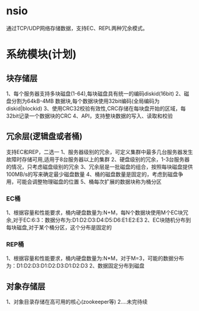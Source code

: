 # nsio

通过TCP/UDP网络存储数据，支持EC、REPL两种冗余模式。

# 系统模块(计划)
## 块存储层
1、每个服务器支持多块磁盘(1-64),每块磁盘具有统一的编码diskid(16bit)
2、磁盘分割为64kB-4MB 数据块,每个数据块使用32bit编码(全局编码为diskid|blockid)
3、使用CRC32校验有效性,CRC存储在每块盘开始的区域，每32bit记录一个数据块的CRC
4、API，支持整块数据的写入、读取和校验

## 冗余层(逻辑盘或者桶)
支持EC和REP，二选一
1、服务器级别的冗余，可定义集群中最多几台服务器发生故障时存储可用,适用于8台服务器以上的集群
2、硬盘级别的冗余，1-3台服务器的情况，只考虑磁盘级别的冗余
3、冗余层是一批磁盘的组合，按照每块磁盘提供100MB/s的写来确定最少磁盘数量
4、桶的磁盘数量是固定的，考虑到磁盘争用，可能会调整物理磁盘的位置
5、桶每次扩展的数据块称为桶分区
### EC桶
1、根据容量和性能要求，桶内硬盘数量为:N+M，每N个数据块使用M个EC块冗余,对于EC:6:3：数据分布为:D1:D2:D3:D4:D5:D6:E1:E2:E3
2、EC块随机分布到每块磁盘,对于某个桶分区，这个分布是固定的
### REP桶
1、根据容量和性能要求，桶内硬盘数量为:N*M，对于M=3，可能的数据分布为：D1:D2:D3:D1:D2:D3:D1:D2:D3
2、数据固定分布到磁盘

## 对象存储层
1、对象目录存储在高可用的核心(zookeeper等)
2....未完待续

